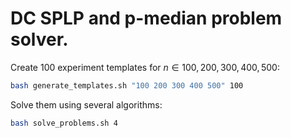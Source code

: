 # DC SPLP and p-median problem solver.

Create 100 experiment templates for $n \in {100,200,300,400,500}$:
```bash
bash generate_templates.sh "100 200 300 400 500" 100
```

Solve them using several algorithms:
```bash
bash solve_problems.sh 4
```

